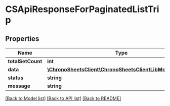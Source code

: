 # CSApiResponseForPaginatedListTrip

## Properties
Name | Type | Description | Notes
------------ | ------------- | ------------- | -------------
**totalSetCount** | **int** |  | [optional] 
**data** | [**\ChronoSheetsClient\ChronoSheetsClientLibModel\CSTrip[]**](CSTrip.md) |  | [optional] 
**status** | **string** |  | [optional] 
**message** | **string** |  | [optional] 

[[Back to Model list]](../README.md#documentation-for-models) [[Back to API list]](../README.md#documentation-for-api-endpoints) [[Back to README]](../README.md)


